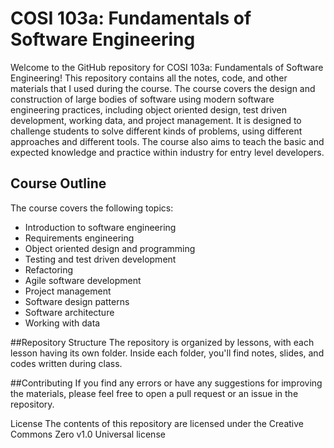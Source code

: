 # COSI 103a: Fundamentals of Software Engineering

Welcome to the GitHub repository for COSI 103a: Fundamentals of Software Engineering! This repository contains all the notes, code, and other materials that I used during the course. The course covers the design and construction of large bodies of software using modern software engineering practices, including object oriented design, test driven development, working data, and project management. It is designed to challenge students to solve different kinds of problems, using different approaches and different tools. The course also aims to teach the basic and expected knowledge and practice within industry for entry level developers.

## Course Outline
The course covers the following topics:

- Introduction to software engineering
- Requirements engineering
- Object oriented design and programming
- Testing and test driven development
- Refactoring
- Agile software development
- Project management
- Software design patterns
- Software architecture
- Working with data

##Repository Structure
The repository is organized by lessons, with each lesson having its own folder. Inside each folder, you'll find notes, slides, and codes written during class.

##Contributing
If you find any errors or have any suggestions for improving the materials, please feel free to open a pull request or an issue in the repository.

License
The contents of this repository are licensed under the Creative Commons Zero v1.0 Universal license

